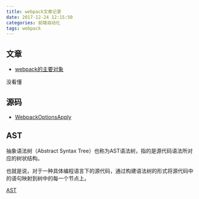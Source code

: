 ```yaml
---
title: webpack文章记录
date: 2017-12-24 12:15:50
categories: 前端自动化
tags: webpack
---
```


## 文章

* [webpack的主要对象](https://github.com/renaesop/blog/issues/16)  

没看懂


## 源码

* [WebpackOptionsApply](https://github.com/webpack/webpack/blob/master/lib/WebpackOptionsApply.js#L70-L185)


## AST

抽象语法树（Abstract Syntax Tree）也称为AST语法树，指的是源代码语法所对应的树状结构。

也就是说，对于一种具体编程语言下的源代码，通过构建语法树的形式将源代码中的语句映射到树中的每一个节点上。

[AST](http://www.iteye.com/news/30731)
